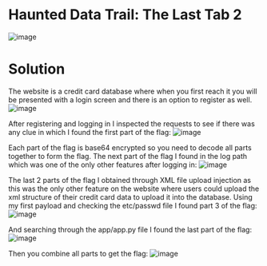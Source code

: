 # Haunted Data Trail: The Last Tab 2
![image](https://github.com/user-attachments/assets/6c8dde13-bede-4b4f-806c-ba6978b11a61)

# Solution
The website is a credit card database where when you first reach it you will be presented with a login screen and there is an option to register as well.
![image](https://github.com/user-attachments/assets/4e06bdca-2e80-49fc-b590-624ffaffa739)

After registering and logging in I inspected the requests to see if there was any clue in which I found the first part of the flag:
![image](https://github.com/user-attachments/assets/8a4f2452-f92c-48e0-8d41-d249e4e1db84)

Each part of the flag is base64 encrypted so you need to decode all parts together to form the flag. The next part of the flag I found in the log path which was one of the only other features after logging in:
![image](https://github.com/user-attachments/assets/c47b823b-82d1-4bea-8c26-cf72c7ae0869)

The last 2 parts of the flag I obtained through XML file upload injection as this was the only other feature on the website where users could upload the xml structure of their credit card data to upload it into the database. Using my first payload and checking the etc/passwd file I found part 3 of the flag:
![image](https://github.com/user-attachments/assets/04690dfa-52c5-4a2a-9df2-25bece3f2763)

And searching through the app/app.py file I found the last part of the flag:
![image](https://github.com/user-attachments/assets/be81c34c-705a-4b7a-8599-eeb9109e6260)

Then you combine all parts to get the flag:
![image](https://github.com/user-attachments/assets/0fa7ba35-0a0e-4388-a548-6961dc926f90)
